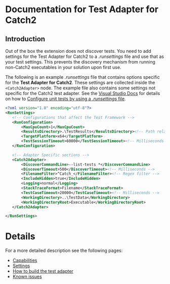 # Documentation for Test Adapter for Catch2

## Introduction

Out of the box the extension does not discover tests. You need to add settings for the Test Adapter for Catch2 to a _.runsettings_ file and use that as your test settings. This prevents the discovery mechanism from running non-Catch2 executables in your solution upon first use.

The following is an example _.runsettings_ file that contains options specific for the **Test Adapter for Catch2**. These settings are collected inside the `<Catch2Adapter>` node. The example file also contains some settings not specific for the Catch2 test adapter. See the [Visual Studio Docs](https://docs.microsoft.com/en-us/visualstudio/) for details on how to [Configure unit tests by using a _.runsettings_ file](https://docs.microsoft.com/en-us/visualstudio/test/configure-unit-tests-by-using-a-dot-runsettings-file).

 ```xml
<?xml version="1.0" encoding="utf-8"?>
<RunSettings>
    <!-- Configurations that affect the Test Framework -->
    <RunConfiguration>
        <MaxCpuCount>1</MaxCpuCount>
        <ResultsDirectory>.\TestResults</ResultsDirectory><!-- Path relative to solution directory -->
        <TargetPlatform>x64</TargetPlatform>
        <TestSessionTimeout>60000</TestSessionTimeout><!-- Milliseconds -->
    </RunConfiguration>

    <!-- Adapter Specific sections -->
    <Catch2Adapter>
        <DiscoverCommandLine>--list-tests *</DiscoverCommandLine>
        <DiscoverTimeout>500</DiscoverTimeout><!-- Milliseconds -->
        <FilenameFilter>^Catch_</FilenameFilter><!-- Regex filter -->
        <IncludeHidden>true</IncludeHidden>
        <Logging>normal</Logging>
        <StackTraceFormat>Filename</StackTraceFormat>
        <TestCaseTimeout>20000</TestCaseTimeout><!-- Milliseconds -->
        <WorkingDirectory>..\TestData</WorkingDirectory>
        <WorkingDirectoryRoot>Executable</WorkingDirectoryRoot>
    </Catch2Adapter>

</RunSettings>
 ```

# Details

For a more detailed description see the following pages:

- [Capabilities](Capabilities.md)
- [Settings](Settings.md)
- [How to build the test adapter](Build.md)
- [Known issues](Known-issues.md)
